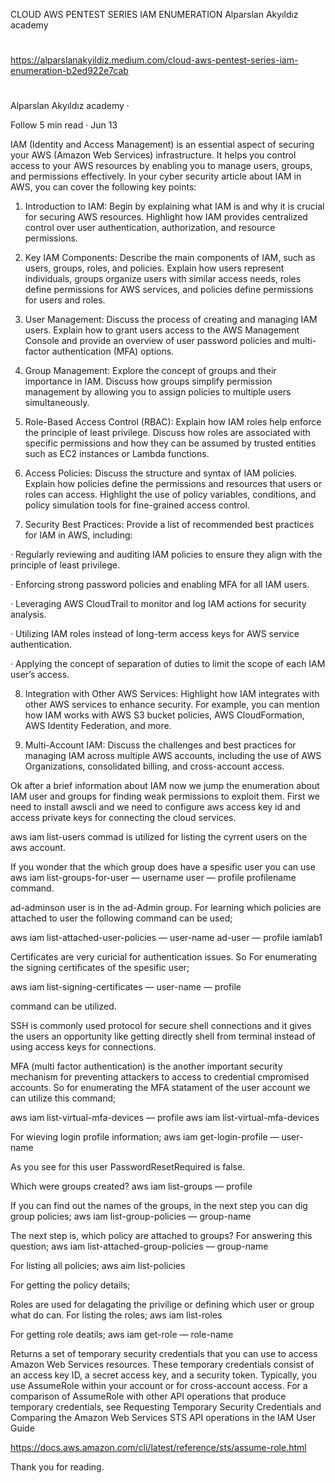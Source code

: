 CLOUD AWS PENTEST SERIES IAM ENUMERATION
Alparslan Akyıldız academy

##
#
https://alparslanakyildiz.medium.com/cloud-aws-pentest-series-iam-enumeration-b2ed922e7cab
#
##

Alparslan Akyıldız academy
·

Follow
5 min read
·
Jun 13

IAM (Identity and Access Management) is an essential aspect of securing your AWS (Amazon Web Services) infrastructure. It helps you control access to your AWS resources by enabling you to manage users, groups, and permissions effectively. In your cyber security article about IAM in AWS, you can cover the following key points:

1. Introduction to IAM: Begin by explaining what IAM is and why it is crucial for securing AWS resources. Highlight how IAM provides centralized control over user authentication, authorization, and resource permissions.

2. Key IAM Components: Describe the main components of IAM, such as users, groups, roles, and policies. Explain how users represent individuals, groups organize users with similar access needs, roles define permissions for AWS services, and policies define permissions for users and roles.

3. User Management: Discuss the process of creating and managing IAM users. Explain how to grant users access to the AWS Management Console and provide an overview of user password policies and multi-factor authentication (MFA) options.

4. Group Management: Explore the concept of groups and their importance in IAM. Discuss how groups simplify permission management by allowing you to assign policies to multiple users simultaneously.

5. Role-Based Access Control (RBAC): Explain how IAM roles help enforce the principle of least privilege. Discuss how roles are associated with specific permissions and how they can be assumed by trusted entities such as EC2 instances or Lambda functions.

6. Access Policies: Discuss the structure and syntax of IAM policies. Explain how policies define the permissions and resources that users or roles can access. Highlight the use of policy variables, conditions, and policy simulation tools for fine-grained access control.

7. Security Best Practices: Provide a list of recommended best practices for IAM in AWS, including:

· Regularly reviewing and auditing IAM policies to ensure they align with the principle of least privilege.

· Enforcing strong password policies and enabling MFA for all IAM users.

· Leveraging AWS CloudTrail to monitor and log IAM actions for security analysis.

· Utilizing IAM roles instead of long-term access keys for AWS service authentication.

· Applying the concept of separation of duties to limit the scope of each IAM user’s access.

8. Integration with Other AWS Services: Highlight how IAM integrates with other AWS services to enhance security. For example, you can mention how IAM works with AWS S3 bucket policies, AWS CloudFormation, AWS Identity Federation, and more.

9. Multi-Account IAM: Discuss the challenges and best practices for managing IAM across multiple AWS accounts, including the use of AWS Organizations, consolidated billing, and cross-account access.

Ok after a brief information about IAM now we jump the enumeration about IAM user and groups for finding weak permissions to exploit them. First we need to install awscli and we need to configure aws access key id and access private keys for connecting the cloud services.

aws iam list-users commad is utilized for listing the cyrrent users on the aws account.

If you wonder that the which group does have a spesific user you can use aws iam list-groups-for-user — username user — profile profilename command.

ad-adminson user is in the ad-Admin group. For learning which policies are attached to user the following command can be used;

aws iam list-attached-user-policies — user-name ad-user — profile iamlab1

Certificates are very curicial for authentication issues. So For enumerating the signing certificates of the spesific user;

aws iam list-signing-certificates — user-name <user> — profile <profile name>

command can be utilized.

SSH is commonly used protocol for secure shell connections and it gives the users an opportunity like getting directly shell from terminal instead of using access keys for connections.

MFA (multi factor authentication) is the another important security mechanism for preventing attackers to access to credential cmpromised accounts. So for enumerating the MFA statament of the user account we can utilize this command;

aws iam list-virtual-mfa-devices — profile <profile name>
aws iam list-virtual-mfa-devices

For wieving login profile information;
aws iam get-login-profile — user-name <user>

As you see for this user PasswordResetRequired is false.

Which were groups created?
aws iam list-groups — profile <profile name>

If you can find out the names of the groups, in the next step you can dig group policies;
aws iam list-group-policies — group-name <group name>

The next step is, which policy are attached to groups? For answering this question;
aws iam list-attached-group-policies — group-name

For listing all policies;
aws aim list-policies

For getting the policy details;

Roles are used for delagating the privilige or defining which user or group what do can. For listing the roles;
aws iam list-roles

For getting role deatils;
aws iam get-role — role-name <role>

Returns a set of temporary security credentials that you can use to access Amazon Web Services resources. These temporary credentials consist of an access key ID, a secret access key, and a security token. Typically, you use AssumeRole within your account or for cross-account access. For a comparison of AssumeRole with other API operations that produce temporary credentials, see Requesting Temporary Security Credentials and Comparing the Amazon Web Services STS API operations in the IAM User Guide

https://docs.aws.amazon.com/cli/latest/reference/sts/assume-role.html

Thank you for reading.
